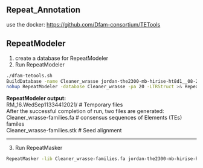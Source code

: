 Repeat_Annotation
-----------------
use the docker: https://github.com/Dfam-consortium/TETools  
## RepeatModeler
1. create a database for RepeatModeler  
2. Run RepeatModeler  
```bash
./dfam-tetools.sh 
BuildDatabase -name Cleaner_wrasse jordan-the2300-mb-hirise-ht8d1__08-26-2021__hic_output.fasta
nohup RepeatModeler -database Cleaner_wrasse -pa 20 -LTRStruct >& RepeatModeler.run.out &
```
**RepeatModeler output:**  
RM_16.WedSep11334412021/  #  Temporary files   
After the successful completion of run, two files are generated:  
Cleaner_wrasse-families.fa   # consensus sequences  of  Elements (TEs) familes  
Cleaner_wrasse-families.stk # Seed alignment
***
3. Run RepeatMasker  
```bash
RepeatMasker -lib Cleaner_wrasse-families.fa jordan-the2300-mb-hirise-ht8d1__08-26-2021__hic_output.fasta
```
